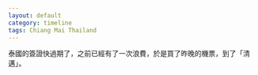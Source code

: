 ```yaml
---
layout: default
category: timeline
tags: Chiang Mai Thailand
---
```


泰國的簽證快過期了，之前已經有了一次浪費，於是買了昨晚的機票，到了「清邁」。

<img src="{{ site_url }}/img/posts/2014-07-06-01-chiangmai-th.jpg" alt="">

